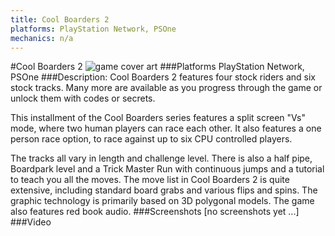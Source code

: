```yaml
---
title: Cool Boarders 2
platforms: PlayStation Network, PSOne
mechanics: n/a
---
```

#Cool Boarders 2
![game cover art](//images.igdb.com/igdb/image/upload/t_cover_big/di1vobjepgrae6szyugr.jpg "Logo Title Text 1")
###Platforms
PlayStation Network, PSOne
###Description:
Cool Boarders 2 features four stock riders and six stock tracks. Many more are available as you progress through the game or unlock them with codes or secrets. 
 
This installment of the Cool Boarders series features a split screen "Vs" mode, where two human players can race each other. It also features a one person race option, to race against up to six CPU controlled players. 
 
The tracks all vary in length and challenge level. There is also a half pipe, Boardpark level and a Trick Master Run with continuous jumps and a tutorial to teach you all the moves. The move list in Cool Boarders 2 is quite extensive, including standard board grabs and various flips and spins. The graphic technology is primarily based on 3D polygonal models. The game also features red book audio.
###Screenshots
[no screenshots yet ...]
###Video

